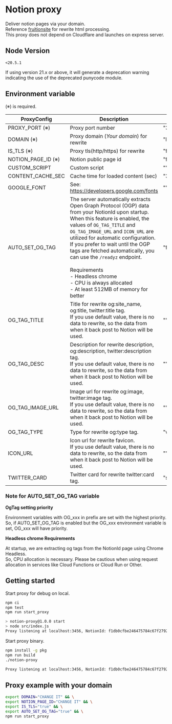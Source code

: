 # Notion proxy

Deliver notion pages via your domain.  
Reference [fruitionsite](https://github.com/stephenou/fruitionsite) for rewrite html processing.  
This proxy does not depend on Cloudflare and launches on express server.

## Node Version

`<20.5.1`

If using version 21.x or above, it will generate a deprecation warning indicating the use of the
deprecated punycode module.

## Environment variable

(※) is required.

| ProxyConfig        | Description                                                                                                                                                                                                                                                                                                                                                                                                                                                                       | Default                            |
|--------------------|-----------------------------------------------------------------------------------------------------------------------------------------------------------------------------------------------------------------------------------------------------------------------------------------------------------------------------------------------------------------------------------------------------------------------------------------------------------------------------------|------------------------------------|
| PROXY_PORT (※)     | Proxy port number                                                                                                                                                                                                                                                                                                                                                                                                                                                                 | "3456"                             |
| DOMAIN (※)         | Proxy domain (*Your domain*) for rewrite                                                                                                                                                                                                                                                                                                                                                                                                                                          | "localhost:3456"                   |
| IS_TLS (※)         | Proxy tls(http/https) for rewrite                                                                                                                                                                                                                                                                                                                                                                                                                                                 | "false"                            |
| NOTION_PAGE_ID (※) | Notion public page id                                                                                                                                                                                                                                                                                                                                                                                                                                                             | "f1db0cfbe246475784c67f279289abea" |
| CUSTOM_SCRIPT      | Custom script                                                                                                                                                                                                                                                                                                                                                                                                                                                                     | ""                                 |
| CONTENT_CACHE_SEC  | Cache time for loaded content (sec)                                                                                                                                                                                                                                                                                                                                                                                                                                               | "300"                              |
| GOOGLE_FONT        | See: https://developers.google.com/fonts                                                                                                                                                                                                                                                                                                                                                                                                                                          | ""                                 |
| AUTO_SET_OG_TAG    | The server automatically extracts Open Graph Protocol (OGP) data from your NotionId upon startup. <br/>When this feature is enabled, the values of `OG_TAG_TITLE` and `OG_TAG_IMAGE_URL` and `ICON_URL` are utilized for automatic configuration.<br/>If you prefer to wait until the OGP tags are fetched automatically, you can use the `/readyz` endpoint.<br/><br/>Requirements<br/>- Headless chrome<br/>- CPU is always allocated<br/>- At least 512MB of memory for better | "false"                            |
| OG_TAG_TITLE       | Title for rewrite og:site_name, og:title, twitter:title tag.<br/>If you use default value, there is no data to rewrite, so the data from when it back post to Notion will be used.                                                                                                                                                                                                                                                                                                | ""                                 |
| OG_TAG_DESC        | Description for rewrite description, og:description, twitter:description tag.<br/>If you use default value, there is no data to rewrite, so the data from when it back post to Notion will be used.                                                                                                                                                                                                                                                                               | ""                                 |
| OG_TAG_IMAGE_URL   | Image url for rewrite og:image, twitter:image tag.<br/>If you use default value, there is no data to rewrite, so the data from when it back post to Notion will be used.                                                                                                                                                                                                                                                                                                          | ""                                 |
| OG_TAG_TYPE        | Type for rewrite og:type tag.                                                                                                                                                                                                                                                                                                                                                                                                                                                     | "website"                          |
| ICON_URL           | Icon url for rewrite favicon.<br/>If you use default value, there is no data to rewrite, so the data from when it back post to Notion will be used.                                                                                                                                                                                                                                                                                                                               | ""                                 |                                   |
| TWITTER_CARD       | Twitter card for rewrite twitter:card tag.                                                                                                                                                                                                                                                                                                                                                                                                                                        | "summary_large_image"              |

### Note for AUTO_SET_OG_TAG variable

**OgTag setting priority**

Environment variables with OG_xxx in prefix are set with the highest priority.   
So, if AUTO_SET_OG_TAG is enabled but the OG_xxx environment variable is set, OG_xxx will have
priority.

**Headless chrome Requirements**

At startup, we are extracting og tags from the NotionId page using Chrome Headless.  
So, CPU allocation is necessary. Please be cautious when using request allocation in services like
Cloud Functions or Cloud Run or Other.

## Getting started

Start proxy for debug on local.

```bash
npm ci
npm test
npm run start_proxy

> notion-proxy@1.0.0 start
> node src/index.js
Proxy listening at localhost:3456, NotionId: f1db0cfbe246475784c67f279289abea
```

Start proxy binary.

```bash
npm install -g pkg
npm run build
./notion-proxy

Proxy listening at localhost:3456, NotionId: f1db0cfbe246475784c67f279289abea
```

## Proxy example with your domain 

```bash
export DOMAIN="CHANGE IT" && \
export NOTION_PAGE_ID="CHANGE IT" && \
export IS_TLS="true" && \
export AUTO_SET_OG_TAG="true" && \
npm run start_proxy
```
